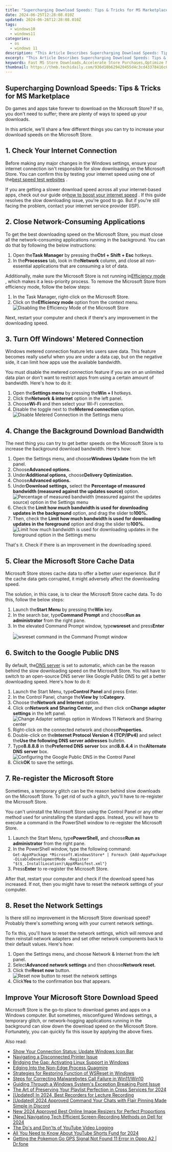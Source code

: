 ```yaml
---
title: "Supercharging Download Speeds: Tips & Tricks for MS Marketplace"
date: 2024-06-25T12:28:08.010Z
updated: 2024-06-26T12:28:08.010Z
tags:
  - windows10
  - windows11
categories:
  - os
  - windows 11
description: "This Article Describes Supercharging Download Speeds: Tips & Tricks for MS Marketplace"
excerpt: "This Article Describes Supercharging Download Speeds: Tips & Tricks for MS Marketplace"
keywords: Fast MS Store Downloads,Accelerate Store Purchases,Optimize Marketplace Speed,Boost Download Rates,Enhance Sales Platform,Speedy Shopping Access,Improve Digital Transactions
thumbnail: https://thmb.techidaily.com/936d10b629420455d4c3cd43378416c6e205e5dc73cdd968038b275d13e490d5.png
---
```


## Supercharging Download Speeds: Tips & Tricks for MS Marketplace

 Do games and apps take forever to download on the Microsoft Store? If so, you don't need to suffer; there are plenty of ways to speed up your downloads.

 In this article, we'll share a few different things you can try to increase your download speeds on the Microsoft Store.

## 1\. Check Your Internet Connection

 Before making any major changes in the Windows settings, ensure your internet connection isn't responsible for slow downloading on the Microsoft Store. You can confirm this by testing your internet speed using one of the[best speed test websites](https://www.makeuseof.com/best-free-websites-test-internet-speed/) .

 If you are getting a slower download speed across all your internet-based apps, check out our guide on[how to boost your internet speed](https://www.makeuseof.com/tag/10-ways-to-improve-the-speed-of-your-current-router/) . If this guide resolves the slow downloading issue, you're good to go. But if you're still facing the problem, contact your internet service provider (ISP).

## 2\. Close Network-Consuming Applications

 To get the best downloading speed on the Microsoft Store, you must close all the network-consuming applications running in the background. You can do that by following the below instructions:

1. Open the**Task Manager** by pressing the**Ctrl + Shift + Esc** hotkeys.
2. In the**Processes** tab, look in the**Network** column, and close all non-essential applications that are consuming a lot of data.

 Additionally, make sure the Microsoft Store is not running in[Efficiency mode](https://www.makeuseof.com/windows-11-task-manager-efficiency-mode/) , which makes it a less-priority process. To remove the Microsoft Store from efficiency mode, follow the below steps:

1. In the Task Manager, right-click on the Microsoft Store.
2. Click on the**Efficiency mode** option from the context menu.  
![Disabling the Efficiency Mode of the Microsoft Store](https://static1.makeuseofimages.com/wordpress/wp-content/uploads/2023/01/disabling-the-efficiency-mode.jpg)

 Next, restart your computer and check if there's any improvement in the downloading speed.

## 3\. Turn Off Windows' Metered Connection

 Windows metered connection feature lets users save data. This feature becomes really useful when you are under a data cap, but on the negative side, it can limit how apps use the available bandwidth.

 You must disable the metered connection feature if you are on an unlimited data plan or don't want to restrict apps from using a certain amount of bandwidth. Here's how to do it:

1. Open the**Settings menu** by pressing the**Win + I** hotkeys.
2. Click the**Network** **& internet** option in the left panel.
3. Choose**Wi-Fi** and then select your Wi-Fi connection.
4. Disable the toggle next to the**Metered connection** option.  
![Disable Metered Connection in the Settings menu](https://static1.makeuseofimages.com/wordpress/wp-content/uploads/2023/01/metered-connection.jpg)

## 4\. Change the Background Download Bandwidth

 The next thing you can try to get better speeds on the Microsoft Store is to increase the background download bandwidth. Here's how:

1. Open the Settings menu, and choose**Windows Update** from the left panel.
2. Choose**Advanced options.**
3. Under**Additional options,** choose**Delivery Optimization.**
4. Choose**Advanced options.**
5. Under**Download settings,** select the **Percentage of measured bandwidth (measured against the updates source)** option.  
![Percentage of measured bandwidth (measured against the updates source) option in the Settings menu](https://static1.makeuseofimages.com/wordpress/wp-content/uploads/2023/01/percentage-of-measured-bandwidth-measured-against-the-updates-source.jpg)
6. Check the **Limit how much bandwidth is used for downloading updates in the background** option, and drag the slider to**100%.**
7. Then, check the **Limit how much bandwidth is used for downloading updates in the foreground** option and drag the slider to**100%.**  
![Limit how much bandwidth is used for downloading updates in the foreground option in the Settings menu](https://static1.makeuseofimages.com/wordpress/wp-content/uploads/2023/01/limit-how-much-bandwidth-is-used-for-downloading-updates-in-the-foreground.jpg)

 That's it. Check if there is an improvement in the downloading speed.

## 5\. Clear the Microsoft Store Cache Data

 Microsoft Store stores cache data to offer a better user experience. But if the cache data gets corrupted, it might adversely affect the downloading speed.

 The solution, in this case, is to clear the Microsoft Store cache data. To do this, follow the below steps:

1. Launch the**Start Menu** by pressing the**Win** key.
2. In the search bar, type**Command Prompt** and choose**Run as administrator** from the right pane.
3. In the elevated Command Prompt window, type**wsreset** and press**Enter** .  
![wsreset command in the Command Prompt window](https://static1.makeuseofimages.com/wordpress/wp-content/uploads/2023/01/wsreset-command.jpg)

## 6\. Switch to the Google Public DNS

 By default, the[DNS server](https://www.makeuseof.com/tag/what-is-dns-server/) is set to automatic, which can be the reason behind the slow downloading speed on the Microsoft Store. You will have to switch to an open-source DNS server like Google Public DNS to get a better downloading speed. Here's how to do it:

1. Launch the Start Menu, type**Control Panel** and press Enter.
2. In the Control Panel, change the**View by** to**Category.**
3. Choose the**Network and Internet** option.
4. Click on**Network and Sharing Center,** and then click on**Change adapter settings** in the left panel.  
![Change Adapter settings option in Windows 11 Network and Sharing center](https://static1.makeuseofimages.com/wordpress/wp-content/uploads/2022/05/Change-Adapter-settings.jpg)
5. Right-click on the connected network and choose**Properties.**
6. Double-click on the**Internet Protocol Version 4 (TCP/IPv4)** and select the**Use the following DNS server addresses** bulletin.
7. Type**8.8.8.8** in the**Preferred DNS** **server** box and**8.8.4.4** in the**Alternate DNS** **server** box.  
![Configuring the Google Public DNS in the Control Panel](https://static1.makeuseofimages.com/wordpress/wp-content/uploads/2023/01/google-public-dns.jpg)
8. Click**OK** to save the settings.

## 7\. Re-register the Microsoft Store

 Sometimes, a temporary glitch can be the reason behind slow downloads on the Microsoft Store. To get rid of such a glitch, you'll have to re-register the Microsoft Store.

 You can't uninstall the Microsoft Store using the Control Panel or any other method used for uninstalling the standard apps. Instead, you will have to execute a command in the PowerShell window to re-register the Microsoft Store.

1. Launch the Start Menu, type**PowerShell,** and choose**Run as administrator** from the right pane.
2. In the PowerShell window, type the following command:  
`Get-AppXPackage *Microsoft.WindowsStore* | Foreach {Add-AppxPackage -DisableDevelopmentMode -Register "$($_.InstallLocation)\AppXManifest.xml"}`
3. Press**Enter** to re-register the Microsoft Store.

 After that, restart your computer and check if the download speed has increased. If not, then you might have to reset the network settings of your computer.

## 8\. Reset the Network Settings

 Is there still no improvement in the Microsoft Store download speed? Probably there's something wrong with your current network settings.

 To fix this, you'll have to reset the network settings, which will remove and then reinstall network adapters and set other network components back to their default values. Here's how:

1. Open the Settings menu, and choose Network & Internet from the left panel.
2. Select**Advanced network settings** and then choose**Network reset.**
3. Click the**Reset now** button.  
![Reset now button to reset the network settings](https://static1.makeuseofimages.com/wordpress/wp-content/uploads/2023/01/reset-now-button.jpg)
4. Click**Yes** to the confirmation box that appears.

## Improve Your Microsoft Store Download Speed

 Microsoft Store is the go-to place to download games and apps on a Windows computer. But sometimes, misconfigured Windows settings, a temporary glitch, or network-hogging applications running in the background can slow down the download speed on the Microsoft Store. Fortunately, you can quickly fix this issue by applying the above fixes.


<ins class="adsbygoogle"
     style="display:block"
     data-ad-format="autorelaxed"
     data-ad-client="ca-pub-7571918770474297"
     data-ad-slot="1223367746"></ins>



<ins class="adsbygoogle"
     style="display:block"
     data-ad-client="ca-pub-7571918770474297"
     data-ad-slot="8358498916"
     data-ad-format="auto"
     data-full-width-responsive="true"></ins>

<span class="atpl-alsoreadstyle">Also read:</span>
<div><ul>
<li><a href="https://windows11.techidaily.com/show-your-connection-status-update-windows-icon-bar/"><u>Show Your Connection Status: Update Windows Icon Bar</u></a></li>
<li><a href="https://windows11.techidaily.com/navigating-a-disconnected-printer-issue/"><u>Navigating a Disconnected Printer Issue</u></a></li>
<li><a href="https://windows11.techidaily.com/bridging-the-gap-activating-linux-support-in-windows/"><u>Bridging the Gap: Activating Linux Support in Windows</u></a></li>
<li><a href="https://windows11.techidaily.com/edging-into-the-non-edge-process-quagmire/"><u>Edging Into the Non-Edge Process Quagmire</u></a></li>
<li><a href="https://windows11.techidaily.com/strategies-for-restoring-function-of-wsreset-in-windows/"><u>Strategies for Restoring Function of WSReset in Windows</u></a></li>
<li><a href="https://windows11.techidaily.com/steps-for-correcting-malwarebytes-call-failure-in-win11win10/"><u>Steps for Correcting Malwarebytes Call Failure in Win11/Win10</u></a></li>
<li><a href="https://windows11.techidaily.com/guiding-through-a-windows-systems-exception-breaking-point-issue/"><u>Guiding Through a Windows System's Exception Breaking Point Issue</u></a></li>
<li><a href="https://some-guidance.techidaily.com/the-art-of-preserving-your-playlist-perfection-in-cross-services-for-2024/"><u>The Art of Preserving Your Playlist Perfection in Cross Services for 2024</u></a></li>
<li><a href="https://screen-activity-recording.techidaily.com/updated-in-2024-best-recorders-for-lecture-recording/"><u>[Updated] In 2024, Best Recorders for Lecture Recording</u></a></li>
<li><a href="https://discord-videos.techidaily.com/updated-2024-approved-command-your-chats-with-flair-pinning-made-simple-in-discord/"><u>[Updated] 2024 Approved  Command Your Chats with Flair  Pinning Made Simple in Discord</u></a></li>
<li><a href="https://ai-video-apps.techidaily.com/new-2024-approved-best-online-image-resizers-for-perfect-proportions/"><u>New 2024 Approved Best Online Image Resizers for Perfect Proportions</u></a></li>
<li><a href="https://remote-screen-capture.techidaily.com/new-navigating-tech-efficient-screen-recording-methods-on-dell-for-2024/"><u>[New] Navigating Tech  Efficient Screen-Recording Methods on Dell for 2024</u></a></li>
<li><a href="https://remote-screen-capture.techidaily.com/the-dos-and-donts-of-youtube-video-logging/"><u>The Do's and Don'ts of YouTube Video Logging</u></a></li>
<li><a href="https://youtube-data.techidaily.com/ou-need-to-know-about-youtube-shorts-fund-for-2024/"><u>All You Need to Know About YouTube Shorts Fund for 2024</u></a></li>
<li><a href="https://android-location.techidaily.com/getting-the-pokemon-go-gps-signal-not-found-11-error-in-oppo-a2-drfone-by-drfone-virtual/"><u>Getting the Pokemon Go GPS Signal Not Found 11 Error in Oppo A2 | Dr.fone</u></a></li>
</ul></div>
